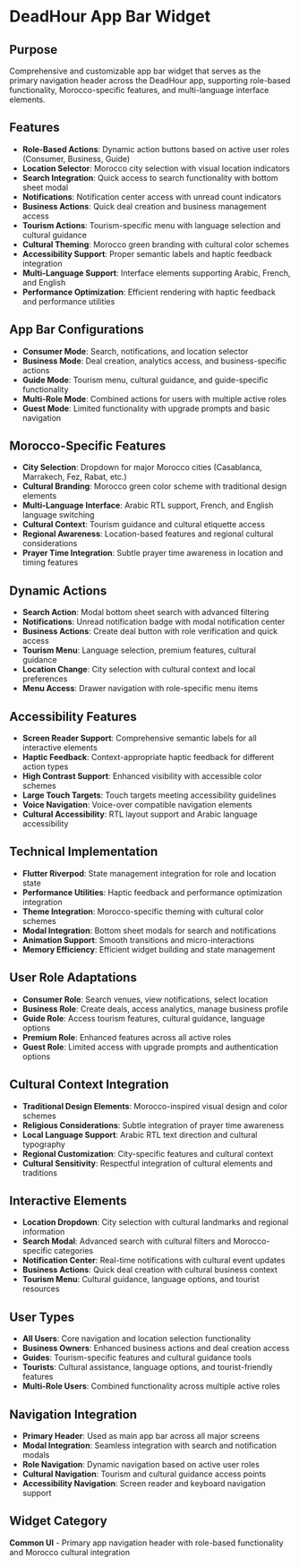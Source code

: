 # DeadHour App Bar Widget

## Purpose
Comprehensive and customizable app bar widget that serves as the primary navigation header across the DeadHour app, supporting role-based functionality, Morocco-specific features, and multi-language interface elements.

## Features
- **Role-Based Actions**: Dynamic action buttons based on active user roles (Consumer, Business, Guide)
- **Location Selector**: Morocco city selection with visual location indicators
- **Search Integration**: Quick access to search functionality with bottom sheet modal
- **Notifications**: Notification center access with unread count indicators
- **Business Actions**: Quick deal creation and business management access
- **Tourism Actions**: Tourism-specific menu with language selection and cultural guidance
- **Cultural Theming**: Morocco green branding with cultural color schemes
- **Accessibility Support**: Proper semantic labels and haptic feedback integration
- **Multi-Language Support**: Interface elements supporting Arabic, French, and English
- **Performance Optimization**: Efficient rendering with haptic feedback and performance utilities

## App Bar Configurations
- **Consumer Mode**: Search, notifications, and location selector
- **Business Mode**: Deal creation, analytics access, and business-specific actions
- **Guide Mode**: Tourism menu, cultural guidance, and guide-specific functionality
- **Multi-Role Mode**: Combined actions for users with multiple active roles
- **Guest Mode**: Limited functionality with upgrade prompts and basic navigation

## Morocco-Specific Features
- **City Selection**: Dropdown for major Morocco cities (Casablanca, Marrakech, Fez, Rabat, etc.)
- **Cultural Branding**: Morocco green color scheme with traditional design elements
- **Multi-Language Interface**: Arabic RTL support, French, and English language switching
- **Cultural Context**: Tourism guidance and cultural etiquette access
- **Regional Awareness**: Location-based features and regional cultural considerations
- **Prayer Time Integration**: Subtle prayer time awareness in location and timing features

## Dynamic Actions
- **Search Action**: Modal bottom sheet search with advanced filtering
- **Notifications**: Unread notification badge with modal notification center
- **Business Actions**: Create deal button with role verification and quick access
- **Tourism Menu**: Language selection, premium features, cultural guidance
- **Location Change**: City selection with cultural context and local preferences
- **Menu Access**: Drawer navigation with role-specific menu items

## Accessibility Features
- **Screen Reader Support**: Comprehensive semantic labels for all interactive elements
- **Haptic Feedback**: Context-appropriate haptic feedback for different action types
- **High Contrast Support**: Enhanced visibility with accessible color schemes
- **Large Touch Targets**: Touch targets meeting accessibility guidelines
- **Voice Navigation**: Voice-over compatible navigation elements
- **Cultural Accessibility**: RTL layout support and Arabic language accessibility

## Technical Implementation
- **Flutter Riverpod**: State management integration for role and location state
- **Performance Utilities**: Haptic feedback and performance optimization integration
- **Theme Integration**: Morocco-specific theming with cultural color schemes
- **Modal Integration**: Bottom sheet modals for search and notifications
- **Animation Support**: Smooth transitions and micro-interactions
- **Memory Efficiency**: Efficient widget building and state management

## User Role Adaptations
- **Consumer Role**: Search venues, view notifications, select location
- **Business Role**: Create deals, access analytics, manage business profile
- **Guide Role**: Access tourism features, cultural guidance, language options
- **Premium Role**: Enhanced features across all active roles
- **Guest Role**: Limited access with upgrade prompts and authentication options

## Cultural Context Integration
- **Traditional Design Elements**: Morocco-inspired visual design and color schemes
- **Religious Considerations**: Subtle integration of prayer time awareness
- **Local Language Support**: Arabic RTL text direction and cultural typography
- **Regional Customization**: City-specific features and cultural context
- **Cultural Sensitivity**: Respectful integration of cultural elements and traditions

## Interactive Elements
- **Location Dropdown**: City selection with cultural landmarks and regional information
- **Search Modal**: Advanced search with cultural filters and Morocco-specific categories
- **Notification Center**: Real-time notifications with cultural event updates
- **Business Actions**: Quick deal creation with cultural business context
- **Tourism Menu**: Cultural guidance, language options, and tourist resources

## User Types
- **All Users**: Core navigation and location selection functionality
- **Business Owners**: Enhanced business actions and deal creation access
- **Guides**: Tourism-specific features and cultural guidance tools
- **Tourists**: Cultural assistance, language options, and tourist-friendly features
- **Multi-Role Users**: Combined functionality across multiple active roles

## Navigation Integration
- **Primary Header**: Used as main app bar across all major screens
- **Modal Integration**: Seamless integration with search and notification modals
- **Role Navigation**: Dynamic navigation based on active user roles
- **Cultural Navigation**: Tourism and cultural guidance access points
- **Accessibility Navigation**: Screen reader and keyboard navigation support

## Widget Category
**Common UI** - Primary app navigation header with role-based functionality and Morocco cultural integration